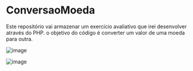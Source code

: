 # ConversaoMoeda
Este repositório vai armazenar um exercício avaliativo que irei desenvolver através do PHP. o objetivo do código é converter um valor de uma moeda para outra.


![image](https://github.com/TiagoUniverse/ConversaoMoeda/assets/71237410/7bd5947c-028d-4256-9022-e8226f925ec2)

![image](https://github.com/TiagoUniverse/ConversaoMoeda/assets/71237410/f1fd80b7-d4bd-4d5e-96b6-0e705fcecfb3)
